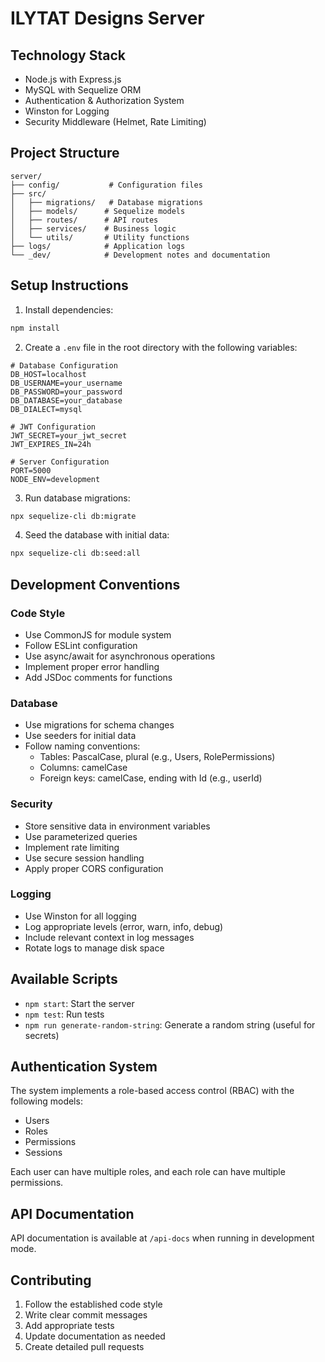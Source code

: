 # ILYTAT Designs Server

## Technology Stack
- Node.js with Express.js
- MySQL with Sequelize ORM
- Authentication & Authorization System
- Winston for Logging
- Security Middleware (Helmet, Rate Limiting)

## Project Structure
```
server/
├── config/           # Configuration files
├── src/
│   ├── migrations/   # Database migrations
│   ├── models/      # Sequelize models
│   ├── routes/      # API routes
│   ├── services/    # Business logic
│   └── utils/       # Utility functions
├── logs/            # Application logs
└── _dev/            # Development notes and documentation
```

## Setup Instructions

1. Install dependencies:
```bash
npm install
```

2. Create a `.env` file in the root directory with the following variables:
```env
# Database Configuration
DB_HOST=localhost
DB_USERNAME=your_username
DB_PASSWORD=your_password
DB_DATABASE=your_database
DB_DIALECT=mysql

# JWT Configuration
JWT_SECRET=your_jwt_secret
JWT_EXPIRES_IN=24h

# Server Configuration
PORT=5000
NODE_ENV=development
```

3. Run database migrations:
```bash
npx sequelize-cli db:migrate
```

4. Seed the database with initial data:
```bash
npx sequelize-cli db:seed:all
```

## Development Conventions

### Code Style
- Use CommonJS for module system
- Follow ESLint configuration
- Use async/await for asynchronous operations
- Implement proper error handling
- Add JSDoc comments for functions

### Database
- Use migrations for schema changes
- Use seeders for initial data
- Follow naming conventions:
  - Tables: PascalCase, plural (e.g., Users, RolePermissions)
  - Columns: camelCase
  - Foreign keys: camelCase, ending with Id (e.g., userId)

### Security
- Store sensitive data in environment variables
- Use parameterized queries
- Implement rate limiting
- Use secure session handling
- Apply proper CORS configuration

### Logging
- Use Winston for all logging
- Log appropriate levels (error, warn, info, debug)
- Include relevant context in log messages
- Rotate logs to manage disk space

## Available Scripts

- `npm start`: Start the server
- `npm test`: Run tests
- `npm run generate-random-string`: Generate a random string (useful for secrets)

## Authentication System

The system implements a role-based access control (RBAC) with the following models:
- Users
- Roles
- Permissions
- Sessions

Each user can have multiple roles, and each role can have multiple permissions.

## API Documentation

API documentation is available at `/api-docs` when running in development mode.

## Contributing

1. Follow the established code style
2. Write clear commit messages
3. Add appropriate tests
4. Update documentation as needed
5. Create detailed pull requests

